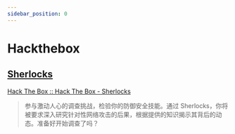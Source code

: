 ```yaml
---
sidebar_position: 0
---
```


# Hackthebox

## [Sherlocks](./Sherlocks/)

[Hack The Box :: Hack The Box - Sherlocks](https://app.hackthebox.com/sherlocks)

> 参与激动人心的调查挑战，检验你的防御安全技能。通过 Sherlocks，你将被要求深入研究针对性网络攻击的后果，根据提供的知识揭示其背后的动态。准备好开始调查了吗？
